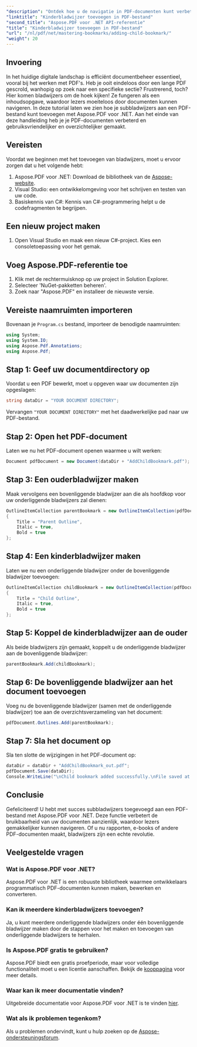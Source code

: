 ```yaml
---
"description": "Ontdek hoe u de navigatie in PDF-documenten kunt verbeteren door onderliggende bladwijzers toe te voegen met Aspose.PDF voor .NET. Deze stapsgewijze handleiding biedt de benodigde tools en technieken."
"linktitle": "Kinderbladwijzer toevoegen in PDF-bestand"
"second_title": "Aspose.PDF voor .NET API-referentie"
"title": "Kinderbladwijzer toevoegen in PDF-bestand"
"url": "/nl/pdf/net/mastering-bookmarks/adding-child-bookmark/"
"weight": 20
---
```


## Invoering

In het huidige digitale landschap is efficiënt documentbeheer essentieel, vooral bij het werken met PDF's. Heb je ooit eindeloos door een lange PDF gescrold, wanhopig op zoek naar een specifieke sectie? Frustrerend, toch? Hier komen bladwijzers om de hoek kijken! Ze fungeren als een inhoudsopgave, waardoor lezers moeiteloos door documenten kunnen navigeren. In deze tutorial laten we zien hoe je subbladwijzers aan een PDF-bestand kunt toevoegen met Aspose.PDF voor .NET. Aan het einde van deze handleiding heb je je PDF-documenten verbeterd en gebruiksvriendelijker en overzichtelijker gemaakt.

## Vereisten

Voordat we beginnen met het toevoegen van bladwijzers, moet u ervoor zorgen dat u het volgende hebt:

1. Aspose.PDF voor .NET: Download de bibliotheek van de [Aspose-website](https://releases.aspose.com/pdf/net/).
2. Visual Studio: een ontwikkelomgeving voor het schrijven en testen van uw code.
3. Basiskennis van C#: Kennis van C#-programmering helpt u de codefragmenten te begrijpen.

## Een nieuw project maken

1. Open Visual Studio en maak een nieuw C#-project. Kies een consoletoepassing voor het gemak.

## Voeg Aspose.PDF-referentie toe

1. Klik met de rechtermuisknop op uw project in Solution Explorer.
2. Selecteer 'NuGet-pakketten beheren'.
3. Zoek naar "Aspose.PDF" en installeer de nieuwste versie.

## Vereiste naamruimten importeren

Bovenaan je `Program.cs` bestand, importeer de benodigde naamruimten:

```csharp
using System;
using System.IO;
using Aspose.Pdf.Annotations;
using Aspose.Pdf;
```

## Stap 1: Geef uw documentdirectory op

Voordat u een PDF bewerkt, moet u opgeven waar uw documenten zijn opgeslagen:

```csharp
string dataDir = "YOUR DOCUMENT DIRECTORY";
```

Vervangen `"YOUR DOCUMENT DIRECTORY"` met het daadwerkelijke pad naar uw PDF-bestand.

## Stap 2: Open het PDF-document

Laten we nu het PDF-document openen waarmee u wilt werken:

```csharp
Document pdfDocument = new Document(dataDir + "AddChildBookmark.pdf");
```

## Stap 3: Een ouderbladwijzer maken

Maak vervolgens een bovenliggende bladwijzer aan die als hoofdkop voor uw onderliggende bladwijzers zal dienen:

```csharp
OutlineItemCollection parentBookmark = new OutlineItemCollection(pdfDocument.Outlines)
{
    Title = "Parent Outline",
    Italic = true,
    Bold = true
};
```

## Stap 4: Een kinderbladwijzer maken

Laten we nu een onderliggende bladwijzer onder de bovenliggende bladwijzer toevoegen:

```csharp
OutlineItemCollection childBookmark = new OutlineItemCollection(pdfDocument.Outlines)
{
    Title = "Child Outline",
    Italic = true,
    Bold = true
};
```

## Stap 5: Koppel de kinderbladwijzer aan de ouder

Als beide bladwijzers zijn gemaakt, koppelt u de onderliggende bladwijzer aan de bovenliggende bladwijzer:

```csharp
parentBookmark.Add(childBookmark);
```

## Stap 6: De bovenliggende bladwijzer aan het document toevoegen

Voeg nu de bovenliggende bladwijzer (samen met de onderliggende bladwijzer) toe aan de overzichtsverzameling van het document:

```csharp
pdfDocument.Outlines.Add(parentBookmark);
```

## Stap 7: Sla het document op

Sla ten slotte de wijzigingen in het PDF-document op:

```csharp
dataDir = dataDir + "AddChildBookmark_out.pdf";
pdfDocument.Save(dataDir);
Console.WriteLine("\nChild bookmark added successfully.\nFile saved at " + dataDir);
```

## Conclusie

Gefeliciteerd! U hebt met succes subbladwijzers toegevoegd aan een PDF-bestand met Aspose.PDF voor .NET. Deze functie verbetert de bruikbaarheid van uw documenten aanzienlijk, waardoor lezers gemakkelijker kunnen navigeren. Of u nu rapporten, e-books of andere PDF-documenten maakt, bladwijzers zijn een echte revolutie.

## Veelgestelde vragen

### Wat is Aspose.PDF voor .NET?
Aspose.PDF voor .NET is een robuuste bibliotheek waarmee ontwikkelaars programmatisch PDF-documenten kunnen maken, bewerken en converteren.

### Kan ik meerdere kinderbladwijzers toevoegen?
Ja, u kunt meerdere onderliggende bladwijzers onder één bovenliggende bladwijzer maken door de stappen voor het maken en toevoegen van onderliggende bladwijzers te herhalen.

### Is Aspose.PDF gratis te gebruiken?
Aspose.PDF biedt een gratis proefperiode, maar voor volledige functionaliteit moet u een licentie aanschaffen. Bekijk de [kooppagina](https://purchase.aspose.com/buy) voor meer details.

### Waar kan ik meer documentatie vinden?
Uitgebreide documentatie voor Aspose.PDF voor .NET is te vinden [hier](https://reference.aspose.com/pdf/net/).

### Wat als ik problemen tegenkom?
Als u problemen ondervindt, kunt u hulp zoeken op de [Aspose-ondersteuningsforum](https://forum.aspose.com/c/pdf/10).